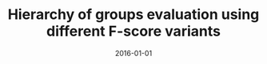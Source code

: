 ---
# Documentation: https://wowchemy.com/docs/managing-content/

title: Hierarchy of groups evaluation using different F-score variants
subtitle: ''
summary: ''
authors:
- Michał Spytkowski
- Łukasz P. Olech
- kwasnicka
tags: []
categories: []
date: '2016-01-01'
lastmod: 2022-10-07T05:01:37Z
featured: false
draft: false

# Featured image
# To use, add an image named `featured.jpg/png` to your page's folder.
# Focal points: Smart, Center, TopLeft, Top, TopRight, Left, Right, BottomLeft, Bottom, BottomRight.
image:
  caption: ''
  focal_point: ''
  preview_only: false

# Projects (optional).
#   Associate this post with one or more of your projects.
#   Simply enter your project's folder or file name without extension.
#   E.g. `projects = ["internal-project"]` references `content/project/deep-learning/index.md`.
#   Otherwise, set `projects = []`.
projects: []
publishDate: '2022-10-07T05:01:36.577591Z'
publication_types:
- '1'
abstract: ''
publication: '*Intelligent Information and Database Systems : 8th Asian Conference,
  ACIIDS 2016, Da Nang, Vietnam, March 14-16, 2016 : proceedings. Pt. 1*'
doi: 10.1007/978-3-662-49381-6_63
---